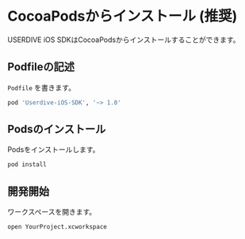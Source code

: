 # CocoaPodsからインストール (推奨)

USERDIVE iOS SDKはCocoaPodsからインストールすることができます。

## Podfileの記述

`Podfile` を書きます。

```sh
pod 'Userdive-iOS-SDK', '~> 1.0'
```

## Podsのインストール

Podsをインストールします。

```sh
pod install
```

## 開発開始

ワークスペースを開きます。

```sh
open YourProject.xcworkspace
```
